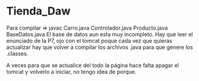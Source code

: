 # Tienda_Daw

Para compilar => javac Carro.java Controlador.java Producto.java BaseDatos.java
El base de datos aun esta muy incompleto. Hay que leer el enunciado de la P7,
ojo con el tomcat poque cada vez que quieras actualizar hay que volver a compilar los 
archivos .java para que genere los .classes. 

A veces para que se actualice del todo la página hace falta apagar el tomcat y volverlo
a iniciar, no tengo idea de porque.